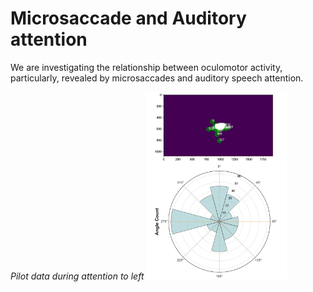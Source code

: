 # Microsaccade and Auditory attention

We are investigating the relationship between oculomotor activity, particularly, revealed by microsaccades and auditory speech attention. <br>

*Pilot data during attention to left*
<img src="images/ms_aud_1.jpg" alt="pilot result" style="max-height: 300px;">

